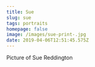 ```yaml
---
title: Sue
slug: sue
tags: portraits
homepage: false
image: /images/sue-print-.jpg
date: 2019-04-06T12:51:45.575Z
---
```

Picture of Sue Reddington
